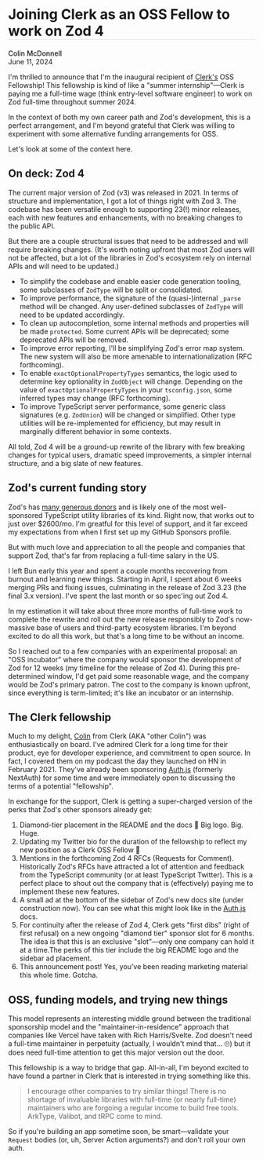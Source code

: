 <h1 style="border-bottom:1px solid #dddddd;">Joining Clerk as an OSS Fellow to work on Zod 4</h1>

<p>
<a href="https://twitter.com/colinhacks" style="font-weight:500;text-decoration:none;">Colin McDonnell</a>
<br/>
June 11, 2024
</p>

I'm thrilled to announce that I'm the inaugural recipient of [Clerk's](https://clerk.com/) OSS Fellowship! This fellowship is kind of like a "summer internship"—Clerk is paying me a full-time wage (think entry-level software engineer) to work on Zod full-time throughout summer 2024.

In the context of both my own career path and Zod's development, this is a perfect arrangement, and I'm beyond grateful that Clerk was willing to experiment with some alternative funding arrangements for OSS.

Let's look at some of the context here.

## On deck: Zod 4

The current major version of Zod (v3) was released in 2021. In terms of structure and implementation, I got a lot of things right with Zod 3. The codebase has been versatile enough to supporting 23(!) minor releases, each with new features and enhancements, with no breaking changes to the public API.

But there are a couple structural issues that need to be addressed and will require breaking changes. (It's worth noting upfront that most Zod users will not be affected, but a lot of the libraries in Zod's ecosystem rely on internal APIs and will need to be updated.)

- To simplify the codebase and enable easier code generation tooling, some subclasses of `ZodType` will be split or consolidated.
- To improve performance, the signature of the (quasi-)internal `_parse` method will be changed. Any user-defined subclasses of `ZodType` will need to be updated accordingly.
- To clean up autocompletion, some internal methods and properties will be made `protected`. Some current APIs will be deprecated; some deprecated APIs will be removed.
- To improve error reporting, I'll be simplifying Zod's error map system. The new system will also be more amenable to internationalization (RFC forthcoming).
- To enable `exactOptionalPropertyTypes` semantics, the logic used to determine key optionality in `ZodObject` will change. Depending on the value of `exactOptionalPropertyTypes` in your `tsconfig.json`, some inferred types may change (RFC forthcoming).
- To improve TypeScript server performance, some generic class signatures (e.g. `ZodUnion`) will be changed or simplified. Other type utilities will be re-implemented for efficiency, but may result in marginally different behavior in some contexts.

All told, Zod 4 will be a ground-up rewrite of the library with few breaking changes for typical users, dramatic speed improvements, a simpler internal structure, and a big slate of new features.

## Zod's current funding story

Zod's has [many generous donors](https://github.com/sponsors/colinhacks) and is likely one of the most well-sponsored TypeScript utility libraries of its kind. Right now, that works out to just over $2600/mo. I'm greatful for this level of support, and it far exceed my expectations from when I first set up my GitHub Sponsors profile.

But with much love and appreciation to all the people and companies that support Zod, that's far from replacing a full-time salary in the US.

I left Bun early this year and spent a couple months recovering from burnout and learning new things. Starting in April, I spent about 6 weeks merging PRs and fixing issues, culminating in the release of Zod 3.23 (the final 3.x version). I've spent the last month or so spec'ing out Zod 4.

In my estimation it will take about three more months of full-time work to complete the rewrite and roll out the new release responsibly to Zod's now-massive base of users and third-party ecosystem libraries. I'm beyond excited to do all this work, but that's a long time to be without an income.

So I reached out to a few companies with an experimental proposal: an "OSS incubator" where the company would sponsor the development of Zod for 12 weeks (my timeline for the release of Zod 4). During this pre-determined window, I'd get paid some reasonable wage, and the company would be Zod's primary patron. The cost to the company is known upfront, since everything is term-limited; it's like an incubator or an internship.

## The Clerk fellowship

Much to my delight, [Colin](https://twitter.com/tweetsbycolin) from Clerk (AKA "other Colin") was enthusiastically on board. I've admired Clerk for a long time for their product, eye for developer experience, and commitment to open source. In fact, I covered them on my podcast the day they launched on HN in February 2021. They've already been sponsoring [Auth.js](https://authjs.dev/) (formerly NextAuth) for some time and were immediately open to discussing the terms of a potential "fellowship".

In exchange for the support, Clerk is getting a super-charged version of the perks that Zod's other sponsors already get:

1. Diamond-tier placement in the README and the docs 💎 Big logo. Big. Huge.
2. Updating my Twitter bio for the duration of the fellowship to reflect my new position as a Clerk OSS Fellow 💅
3. Mentions in the forthcoming Zod 4 RFCs (Requests for Comment). Historically Zod's RFCs have attracted a lot of attention and feedback from the TypeScript community (or at least TypeScript Twitter). This is a perfect place to shout out the company that is (effectively) paying me to implement these new features.
4. A small ad at the bottom of the sidebar of Zod's new docs site (under construction now). You can see what this might look like in the [Auth.js](https://authjs.dev/getting-started) docs.
5. For continuity after the release of Zod 4, Clerk gets "first dibs" (right of first refusal) on a new ongoing "diamond tier" sponsor slot for 6 months. The idea is that this is an exclusive "slot"—only one company can hold it at a time.The perks of this tier include the big README logo and the sidebar ad placement.
6. This announcement post! Yes, you've been reading marketing material this whole time. Gotcha.

## OSS, funding models, and trying new things

This model represents an interesting middle ground between the traditional sponsorship model and the "maintainer-in-residence" approach that companies like Vercel have taken with Rich Harris/Svelte. Zod doesn't need a full-time maintainer in perpetuity (actually, I wouldn't mind that... 🙄) but it does need full-time attention to get this major version out the door.

This fellowship is a way to bridge that gap. All-in-all, I'm beyond excited to have found a partner in Clerk that is interested in trying something like this.

> I encourage other companies to try similar things! There is no shortage of invaluable libraries with full-time (or nearly full-time) maintainers who are forgoing a regular income to build free tools. ArkType, Valibot, and tRPC come to mind.

So if you're building an app sometime soon, be smart—validate your `Request` bodies (or, uh, Server Action arguments?) and don't roll your own auth.
